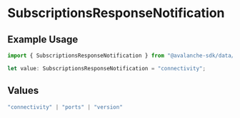 # SubscriptionsResponseNotification

## Example Usage

```typescript
import { SubscriptionsResponseNotification } from "@avalanche-sdk/data/models/components";

let value: SubscriptionsResponseNotification = "connectivity";
```

## Values

```typescript
"connectivity" | "ports" | "version"
```